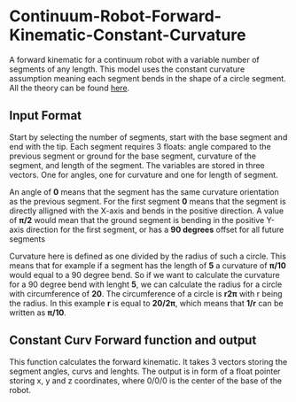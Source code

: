 # Continuum-Robot-Forward-Kinematic-Constant-Curvature
A forward kinematic for a continuum robot with a variable number of segments of any length. This model uses the constant curvature assumption meaning each segment bends in the shape of a circle segment. 
All the theory can be found [here](https://www.frontiersin.org/journals/robotics-and-ai/articles/10.3389/frobt.2020.630245/full).


## Input Format
Start by selecting the number of segments, start with the base segment and end with the tip. Each segment requires 3 floats: angle compared to the previous segment or ground for the base segment, curvature of the segment, and length of the segment. The variables are stored in three vectors. One for angles, one for curvature and one for length of segment.

An angle of **0** means that the segment has the same curvature orientation as the previous segment. For the first segment **0** means that the segment is directly alligned with the X-axis and bends in the positive direction. A value of  **π/2** would mean that the ground segment is bending in the positive Y-axis direction for the first segment, or has a **90 degrees** offset for all future segments 

Curvature here is defined as one divided by the radius of such a circle. This means that for example if a segment has the length of **5** a curvature of **π/10** would equal to a 90 degree bend. 
So if we want to calculate the curvature for a 90 degree bend with lenght **5**, we can calculate the radius for a circle with circumference of **20**. The circumference of a circle is **r2π** with r being the radius. In this example **r** is equal to **20/2π**, which means that **1/r** can be written as **π/10**.

## Constant Curv Forward function and output
This function calculates the forward kinematic. It takes 3 vectors storing the segment angles, curvs and lenghts. The output is in form of a float pointer storing x, y and z coordinates, where 0/0/0 is the center of the base of the robot.

